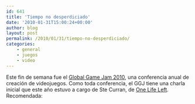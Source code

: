 ```yaml
---
id: 641
title: 'Tiempo no desperdiciado'
date: '2010-01-31T15:00:24+00:00'
author: blog
layout: post
permalink: /2010/01/31/tiempo-no-desperdiciado/
categories:
    - general
    - juegos
    - video
---
```


Este fin de semana fue el [Global Game Jam 2010](http://www.globalgamejam.org/), una conferencia anual de creación de videojuegos. Como toda conferencia, el GGJ tiene una charla inicial que este año estuvo a cargo de Ste Curran, de [One Life Left](http://www.onelifeleft.com/). Recomendada:

<object classid="clsid:d27cdb6e-ae6d-11cf-96b8-444553540000" codebase="http://download.macromedia.com/pub/shockwave/cabs/flash/swflash.cab#version=6,0,40,0" height="265" width="470"><param name="allowfullscreen" value="true"></param><param name="allowscriptaccess" value="always"></param><param name="src" value="http://vimeo.com/moogaloop.swf?clip_id=9090652&server=vimeo.com&show_title=1&show_byline=1&show_portrait=0&color=&fullscreen=1"></param><embed allowfullscreen="true" allowscriptaccess="always" height="265" src="http://vimeo.com/moogaloop.swf?clip_id=9090652&server=vimeo.com&show_title=1&show_byline=1&show_portrait=0&color=&fullscreen=1" type="application/x-shockwave-flash" width="470"></embed></object>